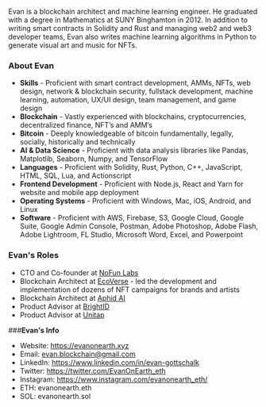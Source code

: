 Evan is a blockchain architect and machine learning engineer. He graduated with a degree in Mathematics at SUNY Binghamton in 2012. In addition to writing smart contracts in Solidity and Rust and managing web2 and web3 developer teams, Evan also writes machine learning algorithms in Python to generate visual art and music for NFTs.

### **About Evan**
- **Skills** - Proficient with smart contract development, AMMs, NFTs, web design, network & blockchain security,
fullstack development, machine learning, automation, UX/UI design, team management, and game design
- **Blockchain** - Vastly experienced with blockchains, cryptocurrencies, decentralized finance, NFT’s and AMM’s
- **Bitcoin** - Deeply knowledgeable of bitcoin fundamentally, legally, socially, historically and technically
- **AI & Data Science** - Proficient with data analysis libraries like Pandas, Matplotlib, Seaborn, Numpy, and TensorFlow
- **Languages** - Proficient with Solidity, Rust, Python, C++, JavaScript, HTML, SQL, Lua, and Actionscript
- **Frontend Development** - Proficient with Node.js, React and Yarn for website and mobile app deployment
- **Operating Systems** - Proficient with Windows, Mac, iOS, Android, and Linux
- **Software** - Proficient with AWS, Firebase, S3, Google Cloud, Google Suite, Google Admin Console, Postman, Adobe Photoshop, Adobe Flash, Adobe Lightroom, FL Studio, Microsoft Word, Excel, and Powerpoint

### **Evan's Roles**
- CTO and Co-founder at [NoFun Labs](https://evanon.earth/nofunlabs)
- Blockchain Architect at [EcoVerse](https://ecoverse.io/) - led the development and implementation of dozens of NFT campaigns for brands and artists
- Blockchain Architect at [Aphid AI](https://aphid.com/leadership)
- Product Advisor at [BrightID](https://evanon.earth/brightid)
- Product Advisor at [Unitap](https://evanon.earth/unitap)

###**Evan's Info**
- Website: https://evanonearth.xyz
- Email: evan.blockchain@gmail.com
- LinkedIn: https://www.linkedin.com/in/evan-gottschalk
- Twitter: https://twitter.com/EvanOnEarth_eth
- Instagram: https://www.instagram.com/evanonearth_eth/
- ETH: evanonearth.eth
- SOL: evanonearth.sol
